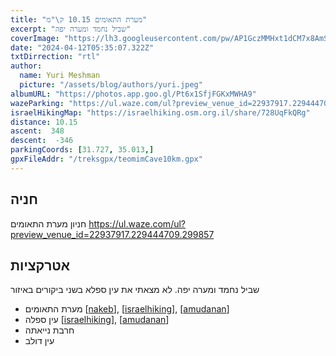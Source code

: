 ```yaml
---
title: "מערת התאומים 10.15 ק\"מ"
excerpt: "שביל נחמד ומערה יפה"
coverImage: "https://lh3.googleusercontent.com/pw/AP1GczMMHxt1dCM7x8AmS4sAb3-TR_Mh8RkDlU6XGN489fwErSjNO4KfBr1Qt8oS6DlKdi4XuO5WrCYYuypigp-MGrOh7OyaNbNE8qlMOagxlOgVPpCYHmBg=w1300-h630"
date: "2024-04-12T05:35:07.322Z"
txtDirrection: "rtl"
author:
  name: Yuri Meshman
  picture: "/assets/blog/authors/yuri.jpeg"
albumURL: "https://photos.app.goo.gl/Pt6x1SfjFGKxMWHA9"
wazeParking: "https://ul.waze.com/ul?preview_venue_id=22937917.229444709.299857"
israelHikingMap: "https://israelhiking.osm.org.il/share/728UqFkQRg"
distance: 10.15 
ascent:  348
descent:  -346
parkingCoords: [31.727, 35.013,]
gpxFileAddr: "/treksgpx/teomimCave10km.gpx"
---
```

## חניה
חניון מערת התאומים
[https://ul.waze.com/ul?preview_venue_id=22937917.229444709.299857
](https://ul.waze.com/ul?preview_venue_id=22937917.229444709.299857)

## אטרקציות
שביל נחמד ומערה יפה. לא מצאתי את עין ספלא בשני ביקורים באיזור
- מערת התאומים \[[nakeb](https://www.nakeb.co.il/hike/308)\], \[[israelhiking](https://israelhiking.osm.org.il/poi/OSM/node_702029235)\], \[[amudanan](https://amudanan.co.il/#!wiki=P717326)\]
- עין ספלה \[[israelhiking](https://israelhiking.osm.org.il/poi/OSM/node_5561271186)\], \[[amudanan](https://amudanan.co.il/#!wiki=P896349)\]
- חרבת נייאתה
- עין דולב

